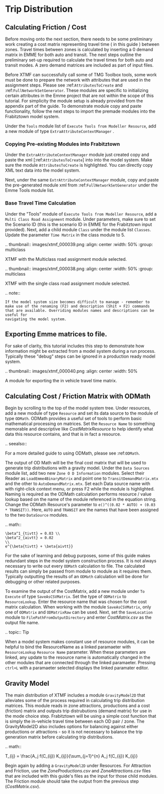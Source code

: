 # Trip Distribution


## Calculating Friction / Cost

Before moving onto the next section, there needs to be some preliminary work creating a cost matrix representing travel time ( in this guide ) between zones. Travel times between zones is calculated by inserting a 0 demand matrix in EMME for both auto and transit. The next steps
outline the preliminary set-up required to calculate the travel times for both auto and transit modes. A zero demand matrices are included as part
of input files.

Before XTMF can successfully call some of TMG Toolbox tools, some work must be done to prepare the network with attributes that are used in the assignment steps. Please see :ref:`AttributesToCreate` and :ref:`FullNetworkSetGenerator`. These modules are specific to initializing certain attributes in the Emme project
that are not within the scope of this tutorial. For simplicity the module setup is already provided from the appendix
part of the guide. To demonstrate module copy and paste functionality, follow the next steps to import the premade
modules into the Frabitztown model system.

Under the ``Tools`` module list of ``Execute Tools from Modeller Resource``, add a new module of type ``ExtraAttributeContextManager`` .

### Copying Pre-existing Modules into Frabitztown

Under the ``ExtraAttributeContextManager`` module just created copy and paste the xml [:ref:`AttributesToCreate`] into
into the model system. Make sure the module ``AttributesToCreate`` is highlighted. You can directly copy XML text
data into the model system.

Next, under the same ``ExtrAttributeContextManager`` module, copy and paste the pre-generated module xml from
:ref:`FullNetworkSetGenerator` under the Emme Tools module list.

### Base Travel Time Calculation

Under the "Tools" module of ``Execute Tools from Modeller Resource``, add a ``Multi Class Road Assignment`` module. Under parameters, make sure to
set the Scenario ID (this is the scenario ID in EMME for the Frabitztown input provided). Next, add a child module ``Class`` under the module list ``Classes``. Update
the parameter ``Time Matrix`` in the class module to 5.

.. thumbnail:: images/xtmf_000039.png
   :align: center
   :width: 50%
   :group: multiclass

   XTMF with the Multiclass road assignment module selected.

.. thumbnail:: images/xtmf_000038.png
   :align: center
   :width: 50%
   :group: multiclass

   XTMF with the single class road assignment module selected.


.. note::

    If the model system size becomes difficult to manage - remember to make use of the renaming (F2) and description (Shit + F2) commands that are available. Overriding modules names and descriptions can be useful for
    navigating the model system.

Exporting Emme matrices to file.
-----------------------------------------------------------------------------------

For sake of clarity, this tutorial includes this step to demonstrate how information might be extracted from a model system
during a run process. Typically these "debug" steps can be ignored in a production ready model system.

.. thumbnail:: images/xtmf_000040.png
   :align: center
   :width: 50%

   A module for exporting the in vehicle travel time matrix.


Calculating Cost / Friction Matrix with ODMath
---------------------------------------------------------------------------

Begin by scrolling to the top of the model system tree. Under resources, add a new module of type ``Resource`` and set its data source
to the module of type ``ODMath``. ODMath provides a useful set of tools to perform basic mathematical processing on matrices. Set the ``Resource Name`` to something memorable and descriptive like *CostMatrixResource* to help identify
what data this resource contains, and that is in fact a resource.

.. seealso::

   For a more detailed guide to using ODMath, please see :ref:`ODMath`.

The output of OD Math will be the final cost matrix that will be used to generate trip distributions with a gravity model. Under the
``Data Sources`` module list, add two new ``Zone O D Information`` modules. Select their Reader as ``LoadEmme4BinaryMatrix`` and point one to
``TransitDemandMatrix.mtx`` and the other to ``AutoDemandMatrix.mtx``. Set each Data source name with with right-click context
menu, or press F2 while the module is highlighted. Naming is required as the ODMath calculation performs resource / value lookup
based on the name of the module referenced in the equation string. Change the ODMath Resource's parameter to ``e()^((0.02 * AUTO) + (0.03 * TRANSIT))``. Here, ``AUTO`` and ``TRANSIT`` are the names that have been assigned
to the two ``DataSource`` modules.

.. math::

	\beta^1_{tivtt} = 0.03 \\
	\beta^2_{aivtt} = 0.02
	\\
	e^{\beta{tivtt} + \beta{aivtt}}


For the sake of learning and debug purposes, some of this guide makes redundant steps in the model
system construction process. It is not always necessary to write out every ``ODMath`` calculation to file. The calculated
results can simply be passed from module to module as it requires them. Typically outputting the results of an ``ODMath`` calculation will be done for debugging or other related purposes.

To examine the output of the CostMatrix, add a new module under ``To Execute`` of type ``SaveAsCSVMatrix``. Set the type
of ``ODMatrix`` to ``ResourceLookup``. Enter the resource name that was chosen for the cost matrix calculation. When working with the module ``SaveAsCSVMatrix``, only one of ``ODMatrix`` and ``ODMatrixRaw`` can be used. Next, set the
``SaveLocation`` module to ``FilePathFromOutputDirectory`` and enter *CostMatrix.csv* as the output file name.

.. topic:: Tip

   When a model system makes constant use of resource modules, it can be helpful to bind the ResourceName as a linked paramaeter with ``ResourceLookup`` ``Resource Name`` parameter. When these parameters are linked, any update to the
   resource name is automatically changed in the other modules that are connected through the linked paramaeter. Pressing ``ctrl+L`` with a paramaeter selected displays the linked paramater editor.

Gravity Model
---------------------------------------------------------------------------
The main distribution of XTMF includes a module ``GravityModel2D`` that alleviates some of the process required in calculating trip distribution matrices. This module reads in zone attractions, productions and a cost (friction) matrix and outputs trip distrubutions (demand matrix) for use in the mode choice step. Frabitztown will be using a simple
cost function that is simply the in-vehicle travel time between each OD pair / zone. The GravityModel2D also includes options for balancing against either productions or attractions - so it is not necessary to balance
the trip generation matrix before calculating trip distributions.

.. math::

   T_{ij} = \frac{A_j f(C_{ij}) K_{ij}}{\sum_{j=1}^{n} A_j f(C_{ij}) K_{ij}}

Begin again by adding a ``GravityModel2D`` under Resources. For Attraction and Friction, use the *ZoneProductions.csv* and *ZoneAttractions.csv* files that are included with this guide's files as the input for those child modules. The Friction module should take the output from the previous step (*CostMatrix.csv*).
